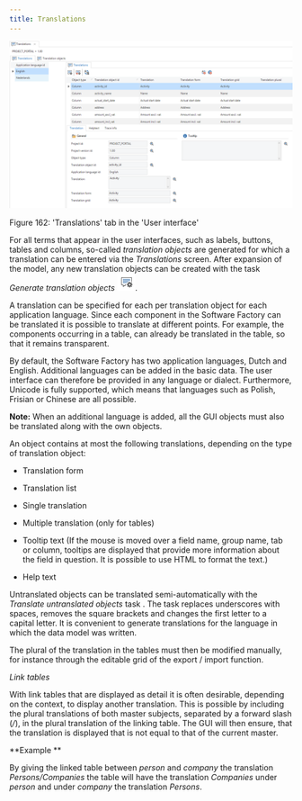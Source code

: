 ```yaml
---
title: Translations
---
```


![](../assets/sf/image213.png)

Figure 162: 'Translations' tab in the 'User interface'

For all terms that appear in the user interfaces, such as labels, buttons, tables and columns, so-called *translation objects* are generated for which a translation can be entered via the *Translations* screen. After expansion of the model, any new translation objects can be created with the task *Generate translation objects* ![](../assets/sf/image214.png).

A translation can be specified for each per translation object for each application language. Since each component in the Software Factory can be translated it is possible to translate at different points. For example, the components occurring in a table, can already be translated in the table, so that it remains transparent.

By default, the Software Factory has two application languages, Dutch and English. Additional languages can be added in the basic data. The user interface can therefore be provided in any language or dialect. Furthermore, Unicode is fully supported, which means that languages such as Polish, Frisian or Chinese are all possible.

**Note:** When an additional language is added, all the GUI objects must also be translated along with the own objects.

An object contains at most the following translations, depending on the type of translation object:

  - Translation form

  - Translation list

  - Single translation

  - Multiple translation (only for tables)

  - Tooltip text (If the mouse is moved over a field name, group name, tab or column, tooltips are displayed that provide more information about the field in question. It is possible to use HTML to format the text.)

  - Help text

Untranslated objects can be translated semi-automatically with the *Translate untranslated objects* task . The task replaces underscores with spaces, removes the square brackets and changes the first letter to a capital letter. It is convenient to generate translations for the language in which the data model was written.

The plural of the translation in the tables must then be modified manually, for instance through the editable grid of the export / import function.

*Link tables*

With link tables that are displayed as detail it is often desirable, depending on the context, to display another translation. This is possible by including the plural translations of both master subjects, separated by a forward slash (*/*), in the plural translation of the linking table. The GUI will then ensure, that the translation is displayed that is not equal to that of the current master.

**Example **

By giving the linked table between *person* and *company* the translation *Persons/Companies* the table will have the translation *Companies* under *person* and under *company* the translation *Persons*.
